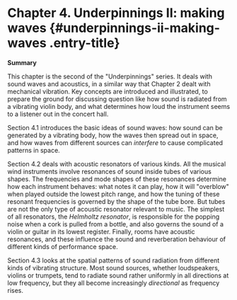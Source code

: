 # Chapter 4. Underpinnings II: making waves {#underpinnings-ii-making-waves .entry-title}

**Summary**

This chapter is the second of the "Underpinnings" series. It deals with
sound waves and acoustics, in a similar way that Chapter 2 dealt with
mechanical vibration. Key concepts are introduced and illustrated, to
prepare the ground for discussing question like how sound is radiated
from a vibrating violin body, and what determines how loud the
instrument seems to a listener out in the concert hall.

Section 4.1 introduces the basic ideas of sound waves: how sound can be
generated by a vibrating body, how the waves then spread out in space,
and how waves from different sources can *interfere* to cause
complicated patterns in space.

Section 4.2 deals with acoustic resonators of various kinds. All the
musical wind instruments involve resonances of sound inside tubes of
various shapes. The frequencies and mode shapes of these resonances
determine how each instrument behaves: what notes it can play, how it
will "overblow" when played outside the lowest pitch range, and how the
tuning of these resonant frequencies is governed by the shape of the
tube bore. But tubes are not the only type of acoustic resonator
relevant to music. The simplest of all resonators, the *Helmholtz
resonator*, is responsible for the popping noise when a cork is pulled
from a bottle, and also governs the sound of a violin or guitar in its
lowest register. Finally, rooms have acoustic resonances, and these
influence the sound and reverberation behaviour of different kinds of
performance space.

Section 4.3 looks at the spatial patterns of sound radiation from
different kinds of vibrating structure. Most sound sources, whether
loudspeakers, violins or trumpets, tend to radiate sound rather
uniformly in all directions at low frequency, but they all become
increasingly *directional* as frequency rises.


